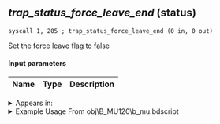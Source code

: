 ## *trap_status_force_leave_end* (status)

`syscall 1, 205 ; trap_status_force_leave_end (0 in, 0 out)`

Set the force leave flag to false

#### Input parameters
| Name | Type | Description
|------|------|------------




<details>
	<summary>Appears in:</summary>
| filename | Entity (obj)
|----------|-------------
| obj\B_MU120\b_mu.bdscript       | ((B) Storm Rider)          
| obj\B_NM000\b_nm.bdscript       | ((B) Oogie Boogie)          
| obj\N_EX760_BTL\n_ex.bdscript       | ((B) Pete (BTL))          
| obj\N_EX760_BTL_WILLY\n_ex.bdscript       | ((N) Pete (BTL_WILLY) (EX))          

</details>

<details>
	<summary>Example Usage From obj\B_MU120\b_mu.bdscript</summary>
```plaintext
L6971:
 popToSp 0
 pushFromFWp W4708
 pushImm 1
 sub 
 eqz 
 jz L7019
 syscall 1, 205 ; trap_status_force_leave_end (0 in, 0 out)
 pushImm 0
 popToWp W4708
 pushFromFSp 0
 syscall 1, 84 ; trap_obj_sheet (1 in, 1 out)
 pushImm 0
 syscall 1, 230 ; trap_sheet_hp_rate (2 in, 1 out)
 pushImmf 0.7
 subf 
 supzf 
 jz L7012
 pushImm 97
 syscall 1, 203 ; trap_unit_enable (1 in, 0 out)
 jmp L7017
```
</details>

